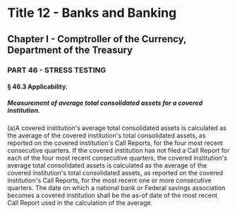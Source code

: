
# Title 12 - Banks and Banking
## Chapter I - Comptroller of the Currency, Department of the Treasury
### PART 46 - STRESS TESTING
#### § 46.3 Applicability.
##### Measurement of average total consolidated assets for a covered institution.

(a)A covered institution's average total consolidated assets is calculated as the average of the covered institution's total consolidated assets, as reported on the covered institution's Call Reports, for the four most recent consecutive quarters. If the covered institution has not filed a Call Report for each of the four most recent consecutive quarters, the covered institution's average total consolidated assets is calculated as the average of the covered institution's total consolidated assets, as reported on the covered institution's Call Reports, for the most recent one or more consecutive quarters. The date on which a national bank or Federal savings association becomes a covered institution shall be the as-of date of the most recent Call Report used in the calculation of the average.

